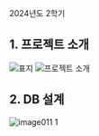 2024년도 2학기
## 1. 프로젝트 소개
![표지](https://github.com/user-attachments/assets/08c02bc0-7427-4d5f-8f9d-50ebca4a3253)
![프로젝트 소개](https://github.com/user-attachments/assets/86d36337-f836-47ec-a60c-4ae88370d5f6)

## 2. DB 설계
![image011 1](https://github.com/user-attachments/assets/2a7aed78-8fcd-4418-8405-9859fbaef6d9)

